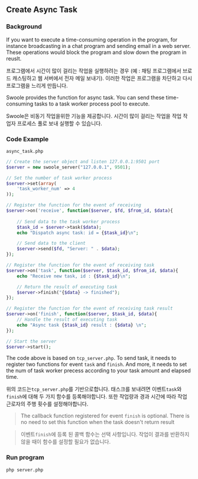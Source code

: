 ## Create Async Task

### Background

If you want to execute a time-consuming operation in the program, for instance broadcasting in a chat program and sending email in a web server. These operations would block the program and slow down the program in reuslt. 

프로그램에서 시간이 많이 걸리는 작업을 실행하려는 경우 (예 : 채팅 프로그램에서 브로드 캐스팅하고 웹 서버에서 전자 메일 보내기). 이러한 작업은 프로그램을 차단하고 다시 프로그램을 느리게 만듭니다.

Swoole provides the function for async task. You can send these time-consuming tasks to a task worker process pool to execute.

Swoole은 비동기 작업을위한 기능을 제공합니다. 시간이 많이 걸리는 작업을 작업 작업자 프로세스 풀로 보내 실행할 수 있습니다.

### Code Example

`async_task.php`

``` php
// Create the server object and listen 127.0.0.1:9501 port
$server = new swoole_server("127.0.0.1", 9501);

// Set the number of task worker process
$server->set(array(
	'task_worker_num' => 4
));

// Register the function for the event of receiving
$server->on('receive', function($server, $fd, $from_id, $data){
	
	// Send data to the task worker process
	$task_id = $server->task($data);
	echo "Dispatch async task: id = {$task_id}\n";

	// Send data to the client
    $server->send($fd, "Server: " . $data);
});

// Register the function for the event of receiving task
$server->on('task', function($server, $task_id, $from_id, $data){
	echo "Receive new task, id : {$task_id}\n";

	// Return the result of executing task
	$server->finish("{$data} -> finished");
});

// Register the function for the event of receiving task result
$server->on('finish', function($server, $task_id, $data){
	// Handle the result of executing task
	echo "Async task {$task_id} result : {$data} \n";
});

// Start the server
$server->start();
```

The code above is based on `tcp_server.php`. To send task, it needs to register two functions for event `task` and `finish`. And more, it needs to set the num of task worker precess according to your task amount and elapsed time.

위의 코드는`tcp_server.php`를 기반으로합니다. 태스크를 보내려면 이벤트`task`와`finish`에 대해 두 가지 함수를 등록해야합니다. 또한 작업량과 경과 시간에 따라 작업 근로자의 주행 횟수를 설정해야합니다.

> The callback function registered for event `finish` is optional. There is no need to set this function when the task doesn't return result

> 이벤트`finish`에 등록 된 콜백 함수는 선택 사항입니다. 작업이 결과를 반환하지 않을 때이 함수를 설정할 필요가 없습니다.

### Run program

``` bash
php server.php
```
